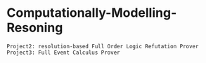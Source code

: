 # Computationally-Modelling-Resoning
    Project2: resolution-based Full Order Logic Refutation Prover
    Project3: Full Event Calculus Prover
